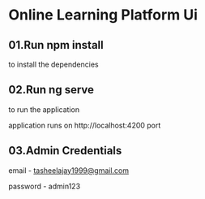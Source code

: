 # Online Learning Platform Ui

## 01.Run npm install
  to install the dependencies

## 02.Run ng serve
  to run the application

application runs on http://localhost:4200 port

## 03.Admin Credentials

email - tasheelajay1999@gmail.com

password - admin123
